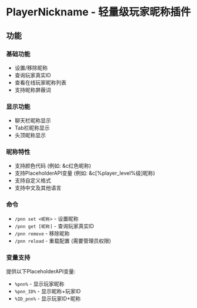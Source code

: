 # PlayerNickname - 轻量级玩家昵称插件

## 功能

### 基础功能
- 设置/移除昵称
- 查询玩家真实ID
- 查看在线玩家昵称列表
- 支持昵称屏蔽词

### 显示功能
- 聊天栏昵称显示
- Tab栏昵称显示
- 头顶昵称显示

### 昵称特性
- 支持颜色代码 (例如: &c红色昵称)
- 支持PlaceholderAPI变量 (例如: &c[%player_level%级]昵称)
- 支持自定义格式
- 支持中文及其他语言

### 命令
- `/pnn set <昵称>` - 设置昵称
- `/pnn get [昵称]` - 查询玩家真实ID
- `/pnn remove` - 移除昵称
- `/pnn reload` - 重载配置 (需要管理员权限)

### 变量支持
提供以下PlaceholderAPI变量:
- `%pnn%` - 显示玩家昵称
- `%pnn_ID%` - 显示昵称+玩家ID
- `%ID_pnn%` - 显示玩家ID+昵称 